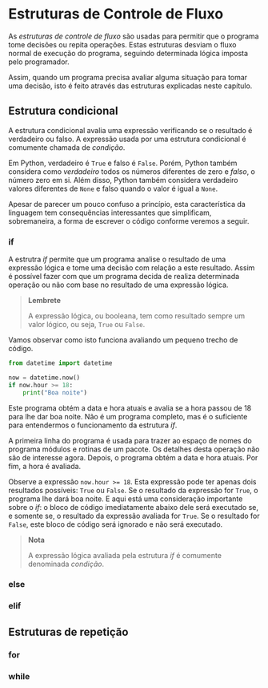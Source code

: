 # Estruturas de Controle de Fluxo

As _estruturas de controle de fluxo_ são usadas para permitir que o programa
tome decisões ou repita operações. Estas estruturas desviam o fluxo normal de
execução do programa, seguindo determinada lógica imposta pelo programador.

Assim, quando um programa precisa avaliar alguma situação para tomar uma
decisão, isto é feito através das estruturas explicadas neste capítulo.


## Estrutura condicional

A estrutura condicional avalia uma expressão verificando se o resultado é
verdadeiro ou falso. A expressão usada por uma estrutura condicional é comumente
chamada de _condição_.

Em Python, verdadeiro é `True` e falso é `False`. Porém, Python também considera
como _verdadeiro_ todos os números diferentes de zero e _falso_, o número zero
em si. Além disso, Python também considera verdadeiro valores diferentes de
`None` e falso quando o valor é igual a `None`.

Apesar de parecer um pouco confuso a princípio, esta característica da linguagem
tem consequências interessantes que simplificam, sobremaneira, a forma de
escrever o código conforme veremos a seguir.

### if

A estrutra _if_ permite que um programa analise o resultado de uma expressão
lógica e tome uma decisão com relação a este resultado. Assim é possível fazer
com que um programa decida de realiza determinada operação ou não com base no
resultado de uma expressão lógica.

> **Lembrete**
>
> A expressão lógica, ou booleana, tem como resultado sempre um valor lógico, ou
> seja, `True` ou `False`.

Vamos observar como isto funciona avaliando um pequeno trecho de código.

```python
from datetime import datetime

now = datetime.now()
if now.hour >= 18:
    print("Boa noite")
```

Este programa obtém a data e hora atuais e avalia se a hora passou de 18 para
lhe dar boa noite. Não é um programa completo, mas é o suficiente para
entendermos o funcionamento da estrutura _if_.

A primeira linha do programa é usada para trazer ao espaço de nomes do programa
módulos e rotinas de um pacote. Os detalhes desta operação não são de interesse
agora. Depois, o programa obtém a data e hora atuais. Por fim, a hora é
avaliada.

Observe a expressão `now.hour >= 18`. Esta expressão pode ter apenas dois
resultados possíveis: `True` ou `False`. Se o resultado da expressão for `True`,
o programa lhe dará boa noite. E aqui está uma consideração importante sobre o
_if_: o bloco de código imediatamente abaixo dele será executado se, e somente
se, o resultado da expressão avaliada for `True`. Se o resultado for `False`,
este bloco de código será ignorado e não será executado.

> **Nota**
>
> A expressão lógica avaliada pela estrutura _if_ é comumente denominada
> _condição_.


### else

### elif 

## Estruturas de repetição

### for

### while


